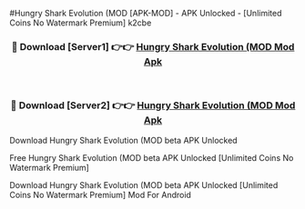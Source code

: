 #Hungry Shark Evolution (MOD [APK-MOD] - APK Unlocked - [Unlimited Coins No Watermark Premium] k2cbe



<div align="center">

<h3>🔴 Download [Server1] 👉👉 <a href="https://momento.my/?title=Hungry_Shark_Evolution_(MOD">Hungry Shark Evolution (MOD Mod Apk</a></h3><br>

<h3>🔴 Download [Server2] 👉👉 <a href="https://momento.my/?title=Hungry_Shark_Evolution_(MOD">Hungry Shark Evolution (MOD Mod Apk</a></h3>
</div>



Download Hungry Shark Evolution (MOD beta APK Unlocked

Free Hungry Shark Evolution (MOD beta APK Unlocked [Unlimited Coins No Watermark Premium]

Download Hungry Shark Evolution (MOD beta APK Unlocked [Unlimited Coins No Watermark Premium] Mod For Android
